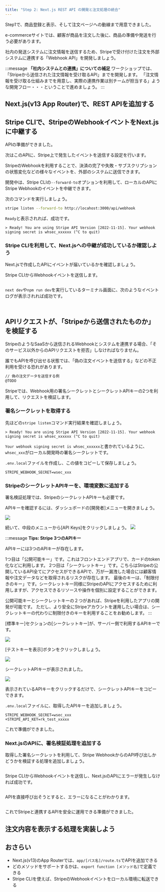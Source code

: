 ```yaml
---
title: "Step 2: Next.js REST API の開発と注文処理の統合"
---
```


Step1で、商品登録と表示、そして注文ページへの動線まで用意できました。

e-commerceサイトでは、顧客が商品を注文した後に、商品の準備や発送を行う必要があります。

社内の発送システムに注文情報を送信するため、Stripeで受け付けた注文を外部システムに連携する「Webhook API」を開発しましょう。

:::message
**「社内システムとの連携」についての補足**
ワークショップでは、「Stripeから送信された注文情報を受け取るAPI」までを開発します。
「注文情報を受け取る仕組みまでを用意し、実際の連携作業は別チームが担当する」ような開発フロー・・・ということで進めましょう。
:::

## Next.js(v13 App Router)で、REST APIを追加する

## Stripe CLIで、StripeのWebhookイベントをNext.jsに中継する

APIの準備ができました。

次はこのAPIに、Stripe上で発生したイベントを送信する設定を行います。

StripeのWebhookを利用することで、決済の完了や失敗・サブスクリプションの状態変化などの様々なイベントを、外部のシステムに送信できます。

開発中は、Stripe CLIの`--forward-to`オプションを利用して、ローカルのAPIにStripe Webhookのイベントを中継できます。

次のコマンドを実行しましょう。

```bash
stripe listen --forward-to http://locahost:3000/api/webhook
```

`Ready`と表示されれば、成功です。

```
> Ready! You are using Stripe API Version [2022-11-15]. Your webhook signing secret is whsec_xxxxxx (^C to quit)
```

### Stripe CLIを利用して、Next.jsへの中継が成功しているか確認しよう

Next.jsで作成したAPIにイベントが届いているかを確認しましょう。

Stripe CLIからWebhookイベントを送信します。

```bash

```

`next dev`や`npm run dev`を実行しているターミナル画面に、次のようなイベントログが表示されれば成功です。

```log


```

## APIリクエストが、「Stripeから送信されたものか」を検証する

StripeのようなSaaSから送信されるWebhookとシステムを連携する場合、「そのサービス以外からのAPIリクエストを拒否」しなければなりません。

誰でもAPIを呼び出せる状態では、「偽の注文イベントを送信する」などの不正利用を受ける恐れがあります。

```bash
// 偽の注文データを送信する例
@TODO
```

Stripeでは、Webhook用の署名シークレットとシークレットAPIキーの2つを利用して、リクエストを検証します。

### 署名シークレットを取得する

先ほどの`stripe listen`コマンド実行結果を確認しましょう。

```
> Ready! You are using Stripe API Version [2022-11-15]. Your webhook signing secret is whsec_xxxxxx (^C to quit)
```

`Your webhook signing secret is whsec_xxxxxx`と書かれているように、`whsec_xxx`がローカル開発時の署名シークレットです。

`.env.local`ファイルを作成し、この値をコピーして保存しましょう。

```env:.env.local
STRIPE_WEBHOOK_SECRET=wsec_xxx
```

### StripeのシークレットAPIキーを、環境変数に追加する

署名検証処理では、StripeのシークレットAPIキーも必要です。

APIキーを確認するには、ダッシュボードの[開発者]メニューを開きましょう。

![](https://storage.googleapis.com/zenn-user-upload/95097c74935d-20220419.png)

続いて、中段のメニューから[API Keys]をクリックしましょう。
![](https://storage.googleapis.com/zenn-user-upload/25080b93fe5b-20230807.png)

:::message
**Tips: Stripe 3つのAPIキー**

APIキーには3つのAPIキーが存在します。

1つ目は「公開可能キー」です。これはフロントエンドアプリで、カードのtoken化などに利用します。
2つ目は「シークレットキー」です。こちらはStripeの公開しているAPI全てにアクセスができるAPIで、万が一漏洩した場合には顧客情報や注文データなどを取得されるリスクが存在します。
最後のキーは、「制限付きのキー」です。シークレットキー同様にStripeのAPIにアクセスするために利用しますが、アクセスできるリソースや操作を個別に設定することができます。

公開可能キーとシークレットキーの２つがあれば、Stripeを利用したアプリの開発が可能です。
ただし、より安全にStripeアカウントを運用したい場合は、シークレットキーの代わりに制限付きのキーを利用することをお勧めします。
:::


[標準キー]セクションの[シークレットキー]が、サーバー側で利用するAPIキーです。


![](https://storage.googleapis.com/zenn-user-upload/b166ee3d52dd-20230807.png)

[テストキーを表示]ボタンをクリックしましょう。

![](https://storage.googleapis.com/zenn-user-upload/0b2508bce444-20230807.png)

シークレットAPIキーが表示されました。


![](https://storage.googleapis.com/zenn-user-upload/aa96f0a93687-20230807.png)

表示されているAPIキーをクリックするだけで、シークレットAPIキーをコピーできます。

`.env.local`ファイルに、取得したAPIキーを追加しましょう。


```diff:.env.local
STRIPE_WEBHOOK_SECRET=wsec_xxx
+STRIPE_API_KEY=rk_test_xxxxx
```

これで準備ができました。

### Next.jsのAPIに、署名検証処理を追加する

取得した署名シークレットを利用して、Stripe WebhookからのAPI呼び出しかどうかを検証する処理を追加しましょう。

```diff ts:t.ts

```

Stripe CLIからWebhookイベントを送信し、Next.jsのAPIにエラーが発生しなければ成功です。

```bash

```

APIを直接呼び出そうとすると、エラーになることがわかります。

```bash


```


これでStripeと連携するAPIを安全に運用できる準備ができました。


## 注文内容を表示する処理を実装しよう

## おさらい

- Next.js(v13)のApp Routerでは、`app/[パス名]/route.ts`でAPIを追加できる
- どのメソッドをサポートするかは、`export function [メソッド名]`で定義できる
- Stripe CLIを使えば、StripeのWebhookイベントをローカル環境に転送できる
